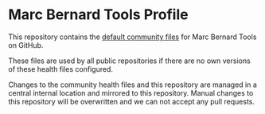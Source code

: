 # Marc Bernard Tools Profile

This repository contains the [default community files](https://docs.github.com/en/communities/setting-up-your-project-for-healthy-contributions/creating-a-default-community-health-file) for Marc Bernard Tools on GitHub.

These files are used by all public repositories if there are no own versions of these health files configured.

Changes to the community health files and this repository are managed in a central internal location and mirrored to this repository. Manual changes to this repository will be overwritten and we can not accept any pull requests.
